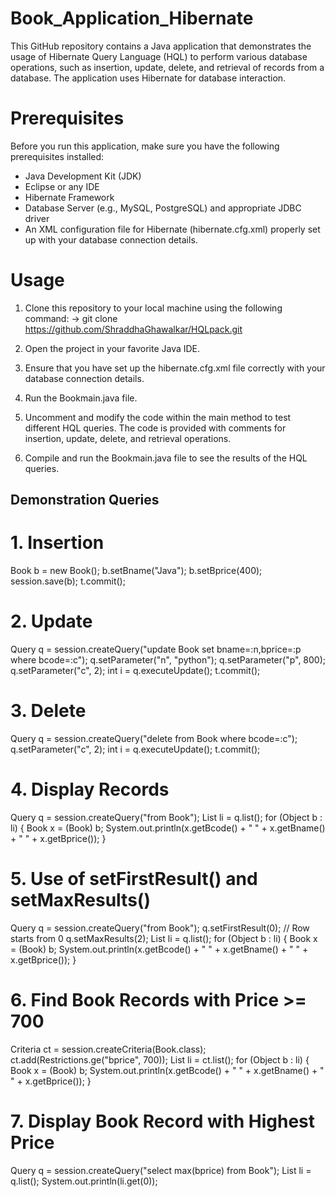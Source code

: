 # Book_Application_Hibernate
This GitHub repository contains a Java application that demonstrates the usage of Hibernate Query Language (HQL) to perform various database operations, such as insertion, update, delete, and retrieval of records from a database. The application uses Hibernate for database interaction.

# Prerequisites
Before you run this application, make sure you have the following prerequisites installed:

- Java Development Kit (JDK)
- Eclipse or any IDE
- Hibernate Framework
- Database Server (e.g., MySQL, PostgreSQL) and appropriate JDBC driver
- An XML configuration file for Hibernate (hibernate.cfg.xml) properly set up with your database connection details.

# Usage
1. Clone this repository to your local machine using the following command:
-> git clone https://github.com/ShraddhaGhawalkar/HQLpack.git

2. Open the project in your favorite Java IDE.
3. Ensure that you have set up the hibernate.cfg.xml file correctly with your database connection details.
4. Run the Bookmain.java file.
5. Uncomment and modify the code within the main method to test different HQL queries. The code is provided with comments for insertion, update, delete, and retrieval operations.
6. Compile and run the Bookmain.java file to see the results of the HQL queries.

## Demonstration Queries
# 1. Insertion
Book b = new Book();
b.setBname("Java");
b.setBprice(400);
session.save(b);
t.commit();

# 2. Update
Query q = session.createQuery("update Book set bname=:n,bprice=:p where bcode=:c");
q.setParameter("n", "python");
q.setParameter("p", 800);
q.setParameter("c", 2);
int i = q.executeUpdate();
t.commit();

# 3. Delete
Query q = session.createQuery("delete from Book where bcode=:c");
q.setParameter("c", 2);
int i = q.executeUpdate();
t.commit();

# 4. Display Records
Query q = session.createQuery("from Book");
List li = q.list();
for (Object b : li) {
    Book x = (Book) b;
    System.out.println(x.getBcode() + " " + x.getBname() + " " + x.getBprice());
}

# 5. Use of setFirstResult() and setMaxResults()
Query q = session.createQuery("from Book");
q.setFirstResult(0); // Row starts from 0
q.setMaxResults(2);
List li = q.list();
for (Object b : li) {
    Book x = (Book) b;
    System.out.println(x.getBcode() + " " + x.getBname() + " " + x.getBprice());
}

# 6. Find Book Records with Price >= 700
Criteria ct = session.createCriteria(Book.class);
ct.add(Restrictions.ge("bprice", 700));
List li = ct.list();
for (Object b : li) {
    Book x = (Book) b;
    System.out.println(x.getBcode() + " " + x.getBname() + " " + x.getBprice());
}

 # 7. Display Book Record with Highest Price
Query q = session.createQuery("select max(bprice) from Book");
List li = q.list();
System.out.println(li.get(0));




